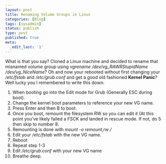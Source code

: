 ```yaml
---
layout: post
title: Renaming Volume Groups in Linux
categories: [Blog]
tags: [sysadmin]
status: publish
type: post
published: true
meta:
  _edit_last: '1'
---
```

What is that you say? Cloned a Linux machine and decided to rename that misnamed volume group using <em>vgrename /dev/vg_RAWRStupidName /dev/vg_NiceName</em>?
Oh and now your rebooted without first changing your <em>/etc/fstab</em> and <em>/etc/grub.conf</em> and get a good old fashioned <strong>Kernel Panic</strong>?
Well lucky you I remembered to write this down:

1.  When booting go into the Edit mode for Grub (Generally ESC during boot).
1.  Change the kernel boot parameters to reference your new VG name.
1.  Press Enter and then B to boot.
1.  Once you boot, remount the filesystem RW so you can edit it (At this point you've likely failed a FSCK and landed in rescue mode. If not, do 5 then skip to number 8.
1.  Remounting is done with *mount -o remount,rw /*
1.  Edit your */etc/fstab* with the new VG name.
1.  Reboot
1.  Repeat step 1-3
1.  Edit */etc/grub.conf* with your new VG name
1.  Breathe deep.
